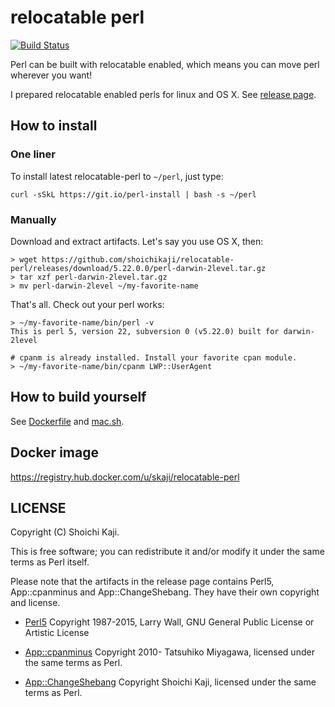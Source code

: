 # relocatable perl

[![Build Status](https://api.travis-ci.org/shoichikaji/relocatable-perl.svg)](https://travis-ci.org/shoichikaji/relocatable-perl)

Perl can be built with relocatable enabled,
which means you can move perl wherever you want!

I prepared relocatable enabled perls for linux and OS X.
See [release page](https://github.com/shoichikaji/relocatable-perl/releases).

## How to install

### One liner

To install latest relocatable-perl to `~/perl`, just type:

    curl -sSkL https://git.io/perl-install | bash -s ~/perl

### Manually

Download and extract artifacts. Let's say you use OS X, then:

    > wget https://github.com/shoichikaji/relocatable-perl/releases/download/5.22.0.0/perl-darwin-2level.tar.gz
    > tar xzf perl-darwin-2level.tar.gz
    > mv perl-darwin-2level ~/my-favorite-name

That's all. Check out your perl works:

    > ~/my-favorite-name/bin/perl -v
    This is perl 5, version 22, subversion 0 (v5.22.0) built for darwin-2level

    # cpanm is already installed. Install your favorite cpan module.
    > ~/my-favorite-name/bin/cpanm LWP::UserAgent

## How to build yourself

See [Dockerfile](https://github.com/shoichikaji/relocatable-perl/blob/master/Dockerfile)
and [mac.sh](https://github.com/shoichikaji/relocatable-perl/blob/master/mac.sh).

## Docker image

https://registry.hub.docker.com/u/skaji/relocatable-perl

## LICENSE

Copyright (C) Shoichi Kaji.

This is free software; you can redistribute it and/or modify it under the same terms as Perl itself.

Please note that the artifacts in the release page contains
Perl5, App::cpanminus and App::ChangeShebang.
They have their own copyright and license.

* [Perl5](https://www.perl.org/)
Copyright 1987-2015, Larry Wall, GNU General Public License or Artistic License

* [App::cpanminus](https://github.com/miyagawa/cpanminus)
Copyright 2010- Tatsuhiko Miyagawa, licensed under the same terms as Perl.

* [App::ChangeShebang](https://github.com/shoichikaji/change-shebang)
Copyright Shoichi Kaji, licensed under the same terms as Perl.
